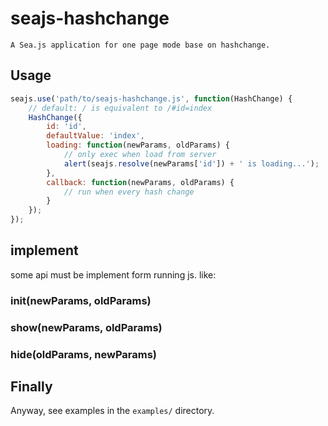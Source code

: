 # seajs-hashchange
    A Sea.js application for one page mode base on hashchange.

## Usage

```js
seajs.use('path/to/seajs-hashchange.js', function(HashChange) {
    // default: / is equivalent to /#id=index
    HashChange({
        id: 'id',
        defaultValue: 'index',
        loading: function(newParams, oldParams) {
            // only exec when load from server
            alert(seajs.resolve(newParams['id']) + ' is loading...');
        },
        callback: function(newParams, oldParams) {
            // run when every hash change
        }
    });
});
```

## implement

some api must be implement form running js. like:

### init(newParams, oldParams)

### show(newParams, oldParams)

### hide(oldParams, newParams)

## Finally

Anyway, see examples in the `examples/` directory.
